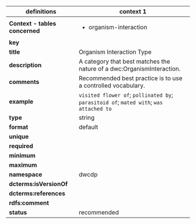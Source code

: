 | definitions | context 1 |
|-|-|
| **Context - tables concerned** | <ul><li>organism-interaction</li></ul> |
| **key** |  |
| **title** | Organism Interaction Type |
| **description** | A category that best matches the nature of a dwc:OrganismInteraction. |
| **comments** | Recommended best practice is to use a controlled vocabulary. |
| **example** | `visited flower of`; `pollinated by`; `parasitoid of`; `mated with`; `was attached to` |
| **type** | string |
| **format** | default |
| **unique** |  |
| **required** |  |
| **minimum** |  |
| **maximum** |  |
| **namespace** | dwcdp |
| **dcterms:isVersionOf** |  |
| **dcterms:references** |  |
| **rdfs:comment** |  |
| **status** | recommended |
